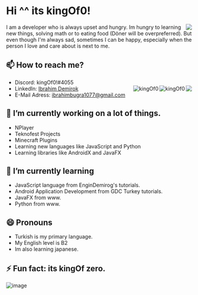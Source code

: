 # Hi ^^ its kingOf0!
<img align="right" src="https://github-readme-stats.vercel.app/api?username=kingOf0&show_icons=true&theme=radical"> 
I am a developer who is always upset and hungry. Im hungry to learning new things, solving math or to eating food (Döner will be overpreferred). But even though I'm always sad, sometimes I can be happy, especially when the person I love and care about is next to me.
</img>

## 📫 How to reach me?
* Discord: kingOf0!#4055  
* LinkedIn: [Ibrahim Demirok](https://www.linkedin.com/in/ibrahim-demirok-39452b223/ "") <img align="right" src="https://gpvc.arturio.dev/kingOf0"><img align="right"  src="https://img.shields.io/github/followers/kingOf0" alt="kingOf0" /><img  align="right" src="https://img.shields.io/badge/favourite%20language-java-blue" alt="kingOf0" />
* E-Mail Adress: ibrahimbugra1077@gmail.com

## 🔭 I’m currently working on a lot of things.   
 * NPlayer                                              
 * Teknofest Projects                                                
 * Minecraft Plugins                                                       
 * Learning new languages like JavaScript and Python                                    
 * Learning libraries like AndroidX and JavaFX                                                          

## 🌱 I’m currently learning
 * JavaScript language from EnginDemirog's tutorials.
 * Android Application Development from GDC Turkey tutorials.           
 * JavaFX from www.   
 * Python from www.

## 😄 Pronouns
 * Turkish is my primary language.
 * My English level is B2
 * Im also learning japanese.

## ⚡ Fun fact: its kingOf zero.
![image](https://user-images.githubusercontent.com/44327892/141816160-943e4242-ba08-42e5-b35f-b401d6619554.png)
